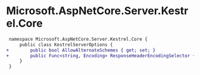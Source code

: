 # Microsoft.AspNetCore.Server.Kestrel.Core

``` diff
 namespace Microsoft.AspNetCore.Server.Kestrel.Core {
     public class KestrelServerOptions {
+        public bool AllowAlternateSchemes { get; set; }
+        public Func<string, Encoding> ResponseHeaderEncodingSelector { get; set; }
     }
 }
```
